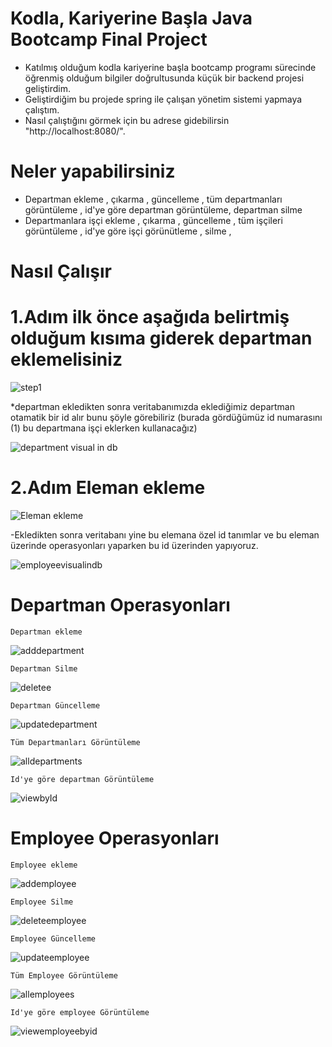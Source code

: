 # Kodla, Kariyerine Başla Java Bootcamp Final Project



* Katılmış olduğum kodla kariyerine başla bootcamp programı sürecinde öğrenmiş olduğum bilgiler doğrultusunda küçük bir backend projesi geliştirdim. 
* Geliştirdiğim bu projede spring ile çalışan yönetim sistemi yapmaya çalıştım. 
* Nasıl çalıştığını görmek için bu adrese gidebilirsin "http://localhost:8080/".


# Neler yapabilirsiniz 
 * Departman ekleme , çıkarma , güncelleme , tüm departmanları görüntüleme , id'ye göre departman görüntüleme, departman silme 
 * Departmanlara işçi ekleme , çıkarma , güncelleme , tüm işçileri görüntüleme , id'ye göre işçi görünütleme , silme , 

# Nasıl Çalışır 
   # 1.Adım ilk önce aşağıda belirtmiş olduğum kısıma giderek departman eklemelisiniz
   
   ![step1](https://user-images.githubusercontent.com/70436168/167297088-ff8984b8-2866-4067-8f2d-d4e6495f202d.png)


*departman ekledikten sonra veritabanımızda eklediğimiz departman otamatik bir id alır bunu şöyle görebiliriz (burada gördüğümüz id numarasını (1) bu departmana işçi eklerken kullanacağız)


![department visual in db](https://user-images.githubusercontent.com/70436168/167297109-8fbb156e-1f2e-4890-aaa7-815be1e30cbb.png)

   # 2.Adım Eleman ekleme 

![Eleman ekleme](https://user-images.githubusercontent.com/70436168/167297134-b07058c7-6fcf-4def-97f0-a0024dd4ab3b.png)

-Ekledikten sonra veritabanı yine bu elemana özel id tanımlar ve bu eleman üzerinde operasyonları yaparken bu id üzerinden yapıyoruz.

![employeevisualindb](https://user-images.githubusercontent.com/70436168/167297161-8b731bd1-a067-4004-8976-dc2b8e9bb027.png)

 # Departman Operasyonları 
   ```
   Departman ekleme 
   ```
   
   ![adddepartment](https://user-images.githubusercontent.com/70436168/167297250-9b28d312-2e3c-4a36-a214-d7e7d76c383f.png)

   ```
   Departman Silme 
   ```
   
   ![deletee](https://user-images.githubusercontent.com/70436168/167297256-8358c0c0-662f-484d-97c3-b9ab20fab41a.png)

   ```
   Departman Güncelleme
   ```
   
   ![updatedepartment](https://user-images.githubusercontent.com/70436168/167297036-963a3fa3-ce01-4a33-8e8c-21fd324b1657.png)
   ```
   Tüm Departmanları Görüntüleme
   ```
   
   ![alldepartments](https://user-images.githubusercontent.com/70436168/167297361-94da228a-c335-41b6-b8f8-7e62b77a4e47.png)

   ```
   Id'ye göre departman Görüntüleme 
   ```
   
   ![viewbyId](https://user-images.githubusercontent.com/70436168/167297416-b4a2639b-9982-4885-9028-db694bf0d292.png)

 # Employee Operasyonları 
 
   ```
   Employee ekleme 
   ```
   
   ![addemployee](https://user-images.githubusercontent.com/70436168/167297507-bb04236c-5341-4e3d-a35e-d22c0b206a88.png)
 
   ```
   Employee Silme 
   ```
   
   ![deleteemployee](https://user-images.githubusercontent.com/70436168/167297575-5ea5753d-e8f3-4390-83f9-f7cb5692f007.png)

   ```
   Employee Güncelleme
   ```
   
   ![updateemployee](https://user-images.githubusercontent.com/70436168/167297636-c6f12fd6-5042-4b92-aef4-95c34565628b.png)

   ```
   Tüm Employee Görüntüleme
   ```
   
   ![allemployees](https://user-images.githubusercontent.com/70436168/167297692-4a914bd2-94d1-4f7e-bc9b-07866302211e.png)

   ```
   Id'ye göre employee Görüntüleme 
   ```
   
   ![viewemployeebyid](https://user-images.githubusercontent.com/70436168/167297748-4ac4fad2-5bcb-46c8-aae3-e194b3a889c1.png)

   
   
   
